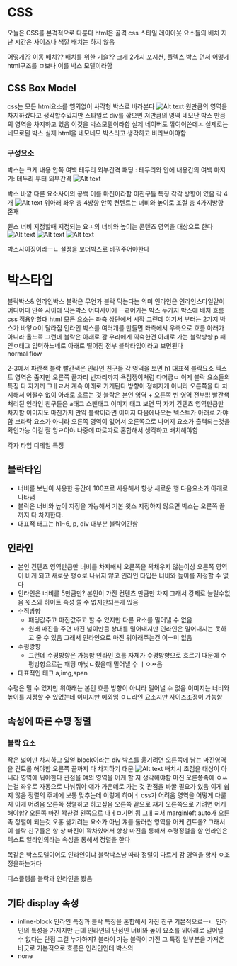 # CSS
오늘은 CSS를 본격적으로 다룬다
html은 골격
css 스타일
레이아웃 요소들의 배치
지난 시간은 사이즈나 색깔 배치는 하지 않음

어떻게??
이동 배치??
배치를 위한 기술??
크게 2가지
포지션, 플렉스 박스
먼저 어떻게 html구조를 ㅁ보나 이를 박스 모델이라함
## CSS Box Model
css는 모든 html요소를 옝외없이 사각형 박스로 바라본다
![Alt text](image-5.png)
원만큼의 영역을 차지하겠다고 생각할수있지만 스타일로 div를 깎으면 저만큼의 영역 네모난 박스 만큼의 영역을 차지하고 있음
이것을 박스모델이라함
실제 네이버도 깎여이쓴데ㅗ 실제로는 네모로된 박스
실제 html을 네모네모 박스라고 생각하고 바라보아야함
### 구성요소
박스는 크게 내용 안쪽 여백 테두리 외부간격
패딩 : 테두리와 안에 내용간의 여백
마지기: 테두리 부터 외부간격
![Alt text](image-6.png)

박스 바깥 다른 요소사이의 공백 이를 마진이라함
이친구들 특징
각각 방향이 있음
각 4개
![Alt text](image-7.png)
위아래 좌우
총 4방향
안쪽 컨텐트는 너비와 높이로 조절
총 4가지방향 존재

윋스 너비 지정할때 지정되는 요ㅗ의 너비와 높이는 콘텐츠 영역을 대상으로 한다
![Alt text](image-8.png)
![Alt text](image-9.png)
![Alt text](image-10.png)

박스사이징이라ㅡㄴ 설정을 보더박스로 바꿔주어야한다


# 박스타입
블락박스& 인라인박스
블락은 무언가 블락 막는다는 의미
인라인은 인라인스타일같이 어디어디 안쪽 사이에
막는박스 어디사이에 ㅡㄹ어가는 박스
두가지 박스에 배치 흐름
css 적용안할대 html 모든 요소는 좌측 상단에서 시작
그런데 여기서 부터는 2가지 박스가 바얗ㅇ이 달라짐
인라인 박스를 여러개를 만들면 좌측에서 우측으로 흐름 아래가 아니라 올느족
그런데 블락은 아래로 감
우리에게 익숙한건 아래로 가는 블락방향
p 패읻ㅇ태그 입력하느네로 아래로 떨어짐 전부 블락타입이라고 보면된다\
normal flow

2-3에서 파란색 블락 빨간색은 인라인 친구들
각 영역을 보면
h1 대표적 블락요소
텍스트 영역은 좁지만 오른쪽 끝자리 빈자리까지 욕짐쟁이처럼 다머긍ㅁ
이게 블락 요소들의 특징
다 자기꺼
그ㅐㄹ서 계속 아래로 가게된다
방향이 정해지게 아니라 오른쪽을 다 차지해서 어쩔수 없이 아래로 흐르는 것
블락은 본인 영역 + 오른쪽 빈 영역 전부!!!
빨간색 처리된 인라인 친구들은 a태그 스팬태그 이미지 태그
보면 딱 자기 컨텐츠 영역만큼만 차지함
이미지도 마찬가지
만약 블락이라면 이미지 다음에나오는 텍스트가 아래로 가야함
브라락 요소가 아니라 오른쪽 영역이 없어서 오른쪽으로 나머지 요소가 출력되는것을 확인가능
이걸 잘 앙ㄹ아야 나중에 따로따로 혼합해서 생각하고 배치해야함

각자 타입 디테일 특징
## 블락타입
* 너비를 보닌이 사용한 공간에 100프로 사용해서 항상 새로운 행 다음요소가 아래로 나타냄
* 블락은 너비와 높이 지정을 가능해서 기본 윗스 지정하지 않으면 박스는 오른쪽 끝까지 다 차지한다.
* 대표적 태그는 h1~6, p, div 대부분 블락이긴함
 
## 인라인
* 본인 컨텐츠 영역만큼만 너비를 차지해서 오른쪽을 꽉채우지 않는이상 오른쪽 영역이 비게 되고 새로운 행ㅇ로 나뉘지 않고 인라인 타입은 너비와 높이를 지정할 수 없다
* 인라인은 너비를 5만큼만? 본인이 가진 컨텐츠 만큼만 차지 그래서 강제로 늘릴수없음
윗스와 하이트 속성 쓸 수 없지만되는게 있음
* 수직방향
    * 패딩값주고 마진값주고 할 수 있지만 다른 요소를 밀어낼 수 없음
    * 원래 마진을 주면 마진 넓이만큼 상대를 밀어내지만 인라인은 밀어내지는 못하고 줄 수 있음 그래서 인라인으로 마진 위아래주는건 이ㅡ미 없음
* 수평방향
    * 그런데 수평방향은 가능함 인라인 흐름 자체가 수평방향으로 흐르기 때문에 수평방향으로는 패딩 마닞ㄴ줬을때 밀어낼 수 ㅣㅇㅆ음
* 대표적인 태그 a,img,span

수평은 밀 수 있지만 위아래는 본인 흐름 방향이 아니라 밀어낼 수 없음
이미지는 너비와 높이를 지정할 수 있었는데 이미지만 예외임
ㅇㄴ라인 요소지만 사이즈조정이 가능함

## 속성에 따른 수평 정렬
### 블락 요소
작은 넓이만 차지하고 있얻 block이라는 div 박스를 옮기려면 오른쪽에 남는 마진영역을 컨트롤 해야함
오른쪽 끝까지 다 차지하기 대문
![Alt text](image-11.png)
배치시 초점을 대상이 아니라 영역에 둬야한다
관점을 얘의 영역을 어케 할 지 생각해야함
마진 오른쫑족에 ㅇㅆ는걸 좌우로 자동으로 나눠줘야 얘가 가운데로 가는 것 관점을 바꿀 필요가 있음
이게 쉽지 않음
정렬의 주체에 보통 맞추는데 이렇게 하며ㅓ css가 어려움
영역을 어떻게 다룰지 이게 어려움
오른쪽 정렬하고 하고싶음 오른쪽 끝으로 쟤가 오른쪽으로 가려면 어케해야함?
오른쪽 마진 꽉찬걸 왼쪽으로 다ㅓㅁ기면 됨 그ㅐㄹ서 marginleft auto가 오른족 정렬이 되는것
오홍
옮기려는 요소가 아닌 걔를 둘러싼 영역을 어케 컨트롤?
그래서 이 블락 친구들은 항 상 마진이 꽉차있어서 항상 마진을 통해서 수평정렬을 함
인라인은 텍스트 얼라인의라는 속성을 통해서 정렬을 한다

똑같은 박스모델이어도 인라인이냐 블락박스냥 따라 정렬이 다르게 감
영역을 항사 ㅇ조정을하는거다

디스플렝를 블락과 인라인을 봤음
## 기타 display 속성
* inline-block
인라인 특징과 블락 특징을 혼합해서 가진 친구
기본적으로ㅡㄴ 인라인의 특성을 가지지만 근데 인라인의 단점인 너비와 높이 요소를 위아래로 밀어낼 수 없다는 단점 그걸 누가하지? 블라이 가능
블락이 가진 그 특징 일부분을 가져온 바긋로 기본적으로 흐름은 인라인인데 박스의 
* none